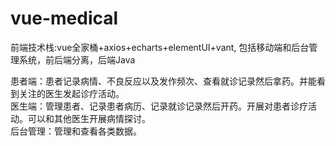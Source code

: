# vue-medical
前端技术栈:vue全家桶+axios+echarts+elementUI+vant,
包括移动端和后台管理系统，前后端分离，后端Java<br/>

患者端：患者记录病情、不良反应以及发作频次、查看就诊记录然后拿药。并能看到关注的医生发起诊疗活动。<br/>
医生端：管理患者、记录患者病历、记录就诊记录然后开药。开展对患者诊疗活动。可以和其他医生开展病情探讨。<br/>
后台管理：管理和查看各类数据。


